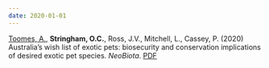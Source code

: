 ```yaml
---
date: 2020-01-01
---
```


<ins>Toomes, A.</ins>, **Stringham, O.C.**, Ross, J.V., Mitchell, L., Cassey, P. (2020) Australia’s wish list of exotic pets: biosecurity and conservation implications of desired exotic pet species. _NeoBiota_. [PDF](assets/publications/Toomes_et_al_2020_-_desired_alien_pets_australia.pdf)